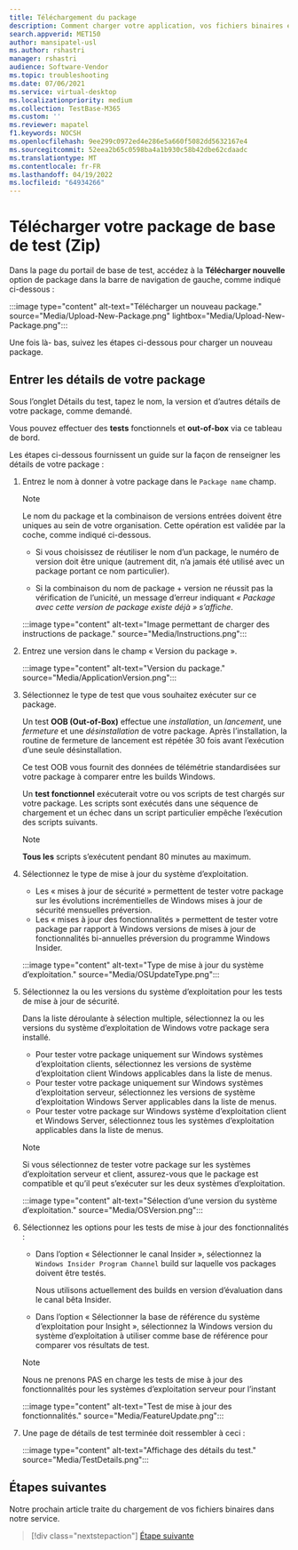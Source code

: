 ```yaml
---
title: Téléchargement du package
description: Comment charger votre application, vos fichiers binaires et vos dépendances sur la base de test
search.appverid: MET150
author: mansipatel-usl
ms.author: rshastri
manager: rshastri
audience: Software-Vendor
ms.topic: troubleshooting
ms.date: 07/06/2021
ms.service: virtual-desktop
ms.localizationpriority: medium
ms.collection: TestBase-M365
ms.custom: ''
ms.reviewer: mapatel
f1.keywords: NOCSH
ms.openlocfilehash: 9ee299c0972ed4e286e5a660f5082dd5632167e4
ms.sourcegitcommit: 52eea2b65c0598ba4a1b930c58b42dbe62cdaadc
ms.translationtype: MT
ms.contentlocale: fr-FR
ms.lasthandoff: 04/19/2022
ms.locfileid: "64934266"
---
```

# <a name="upload-your-test-base-package-zip"></a>Télécharger votre package de base de test (Zip) 

Dans la page du portail de base de test, accédez à la **Télécharger nouvelle** option de package dans la barre de navigation de gauche, comme indiqué ci-dessous :

:::image type="content" alt-text="Télécharger un nouveau package." source="Media/Upload-New-Package.png" lightbox="Media/Upload-New-Package.png":::

Une fois là- bas, suivez les étapes ci-dessous pour charger un nouveau package.

## <a name="enter-details-for-your-package"></a>Entrer les détails de votre package

Sous l’onglet Détails du test, tapez le nom, la version et d’autres détails de votre package, comme demandé.

Vous pouvez effectuer des **tests** fonctionnels et **out-of-box** via ce tableau de bord.

Les étapes ci-dessous fournissent un guide sur la façon de renseigner les détails de votre package :

1. Entrez le nom à donner à votre package dans le `Package name` champ.

    > [!NOTE]
    > Le nom du package et la combinaison de versions entrées doivent être uniques au sein de votre organisation. Cette opération est validée par la coche, comme indiqué ci-dessous.

    - Si vous choisissez de réutiliser le nom d’un package, le numéro de version doit être unique (autrement dit, n’a jamais été utilisé avec un package portant ce nom particulier).

    - Si la combinaison du nom de package + version ne réussit pas la vérification de l’unicité, un message d’erreur indiquant *« Package avec cette version de package existe déjà » s’affiche*.

    :::image type="content" alt-text="Image permettant de charger des instructions de package." source="Media/Instructions.png":::

2. Entrez une version dans le champ « Version du package ».

    :::image type="content" alt-text="Version du package." source="Media/ApplicationVersion.png":::

3. Sélectionnez le type de test que vous souhaitez exécuter sur ce package.

    Un test **OOB (Out-of-Box)** effectue une *installation*, un *lancement*, une *fermeture* et une *désinstallation* de votre package. Après l’installation, la routine de fermeture de lancement est répétée 30 fois avant l’exécution d’une seule désinstallation.

    Ce test OOB vous fournit des données de télémétrie standardisées sur votre package à comparer entre les builds Windows.

    Un **test fonctionnel** exécuterait votre ou vos scripts de test chargés sur votre package. Les scripts sont exécutés dans une séquence de chargement et un échec dans un script particulier empêche l’exécution des scripts suivants.

    > [!NOTE]
    > **Tous les** scripts s’exécutent pendant 80 minutes au maximum.

4. Sélectionnez le type de mise à jour du système d’exploitation.

    - Les « mises à jour de sécurité » permettent de tester votre package sur les évolutions incrémentielles de Windows mises à jour de sécurité mensuelles préversion.
    - Les « mises à jour des fonctionnalités » permettent de tester votre package par rapport à Windows versions de mises à jour de fonctionnalités bi-annuelles préversion du programme Windows Insider.
    <!---
    Change to the correct picture
    -->
    :::image type="content" alt-text="Type de mise à jour du système d’exploitation." source="Media/OSUpdateType.png":::

5. Sélectionnez la ou les versions du système d’exploitation pour les tests de mise à jour de sécurité.

    Dans la liste déroulante à sélection multiple, sélectionnez la ou les versions du système d’exploitation de Windows votre package sera installé.

    - Pour tester votre package uniquement sur Windows systèmes d’exploitation clients, sélectionnez les versions de système d’exploitation client Windows applicables dans la liste de menus.
    - Pour tester votre package uniquement sur Windows systèmes d’exploitation serveur, sélectionnez les versions de système d’exploitation Windows Server applicables dans la liste de menus.
    - Pour tester votre package sur Windows système d’exploitation client et Windows Server, sélectionnez tous les systèmes d’exploitation applicables dans la liste de menus.

    > [!NOTE]
    > Si vous sélectionnez de tester votre package sur les systèmes d’exploitation serveur et client, assurez-vous que le package est compatible et qu’il peut s’exécuter sur les deux systèmes d’exploitation.

    :::image type="content" alt-text="Sélection d’une version du système d’exploitation." source="Media/OSVersion.png":::
    <!---
    Change to the correct picture
    -->

6. Sélectionnez les options pour les tests de mise à jour des fonctionnalités :

    - Dans l’option « Sélectionner le canal Insider », sélectionnez la `Windows Insider Program Channel` build sur laquelle vos packages doivent être testés.

      Nous utilisons actuellement des builds en version d’évaluation dans le canal bêta Insider.

    - Dans l’option « Sélectionner la base de référence du système d’exploitation pour Insight », sélectionnez la Windows version du système d’exploitation à utiliser comme base de référence pour comparer vos résultats de test.

    > [!NOTE]
    > Nous ne prenons PAS en charge les tests de mise à jour des fonctionnalités pour les systèmes d’exploitation serveur pour l’instant
    <!---
    Note to actual note format for markdown
    -->
    <!---
    Change to the correct picture
    -->
    :::image type="content" alt-text="Test de mise à jour des fonctionnalités." source="Media/FeatureUpdate.png":::

7. Une page de détails de test terminée doit ressembler à ceci :

    :::image type="content" alt-text="Affichage des détails du test." source="Media/TestDetails.png":::

## <a name="next-steps"></a>Étapes suivantes

Notre prochain article traite du chargement de vos fichiers binaires dans notre service.

> [!div class="nextstepaction"]
> [Étape suivante](binaries.md)

<!---
Add button for next page
-->
